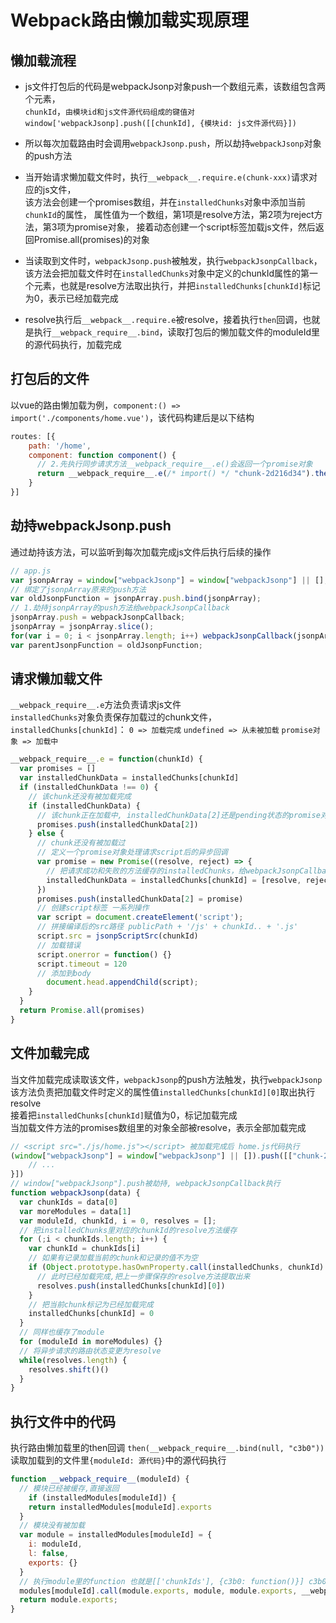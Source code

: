 # Webpack路由懒加载实现原理

## 懒加载流程
- js文件打包后的代码是webpackJsonp对象push一个数组元素，该数组包含两个元素，<br/>
`chunkId`，`由模块id和js文件源代码组成的键值对`<br/>
`window['webpackJsonp].push([[chunkId], {模块id: js文件源代码}])`

- 所以每次加载路由时会调用`webpackJsonp.push`，所以劫持`webpackJsonp`对象的push方法

- 当开始请求懒加载文件时，执行`__webpack__.require.e(chunk-xxx)`请求对应的js文件，<br/>
该方法会创建一个promises数组，并在`installedChunks`对象中添加当前`chunkId`的属性，
属性值为一个数组，第1项是resolve方法，第2项为reject方法，第3项为promise对象，
接着动态创建一个script标签加载js文件，然后返回Promise.all(promises)的对象

- 当读取到文件时，`webpackJsonp.push`被触发，执行`webpackJsonpCallback`，该方法会把加载文件时在`installedChunks`对象中定义的chunkId属性的第一个元素，也就是resolve方法取出执行，并把`installedChunks[chunkId]`标记为0，表示已经加载完成

- resolve执行后`__webpack__.require.e`被resolve，接着执行`then`回调，也就是执行`__webpack_require__.bind`，读取打包后的懒加载文件的moduleId里的源代码执行，加载完成

## 打包后的文件
以vue的路由懒加载为例，`component:() => import('./components/home.vue')`，该代码构建后是以下结构
```javascript
routes: [{
    path: '/home',
    component: function component() {
      // 2.先执行同步请求方法__webpack_require__.e()会返回一个promise对象
      return __webpack_require__.e(/* import() */ "chunk-2d216d34").then(__webpack_require__.bind(null, "c3b0"));
    }
}]
```

## 劫持webpackJsonp.push
通过劫持该方法，可以监听到每次加载完成js文件后执行后续的操作
```javascript
// app.js 
var jsonpArray = window["webpackJsonp"] = window["webpackJsonp"] || [];
// 绑定了jsonpArray原来的push方法
var oldJsonpFunction = jsonpArray.push.bind(jsonpArray);
// 1.劫持jsonpArray的push方法给webpackJsonpCallback
jsonpArray.push = webpackJsonpCallback;
jsonpArray = jsonpArray.slice();
for(var i = 0; i < jsonpArray.length; i++) webpackJsonpCallback(jsonpArray[i]);
var parentJsonpFunction = oldJsonpFunction;
```

## 请求懒加载文件
`__webpack_require__.e`方法负责请求js文件<br/>
`installedChunks`对象负责保存加载过的chunk文件，
`installedChunks[chunkId]`： `0 => 加载完成` `undefined => 从未被加载` `promise对象 => 加载中`
```javascript
__webpack_require__.e = function(chunkId) {
  var promises = []
  var installedChunkData = installedChunks[chunkId]
  if (installedChunkData !== 0) {
    // 该chunk还没有被加载完成
    if (installedChunkData) {
      // 该chunk正在加载中, installedChunkData[2]还是pending状态的promise对象
      promises.push(installedChunkData[2])
    } else {
      // chunk还没有被加载过
      // 定义一个promise对象处理请求script后的异步回调
      var promise = new Promise((resolve, reject) => {
        // 把请求成功和失败的方法缓存的installedChunks，给webpackJsonpCallback使用
        installedChunkData = installedChunks[chunkId] = [resolve, reject]
      })
      promises.push(installedChunkData[2] = promise)
      // 创建script标签 一系列操作
      var script = document.createElement('script');
      // 拼接编译后的src路径 publicPath + '/js' + chunkId.. + '.js'
      script.src = jsonpScriptSrc(chunkId)
      // 加载错误
      script.onerror = function() {}
      script.timeout = 120 
      // 添加到body
     	document.head.appendChild(script); 
    }
  }
  return Promise.all(promises)
}
```

## 文件加载完成
当文件加载完成读取该文件，`webpackJsonp`的push方法触发，执行`webpackJsonp`<br/>
该方法负责把加载文件时定义的属性值`installedChunks[chunkId][0]`取出执行resolve<br/>
接着把`installedChunks[chunkId]`赋值为0，标记加载完成<br/>
当加载文件方法的promises数组里的对象全部被resolve，表示全部加载完成
```javascript
// <script src="./js/home.js"></script> 被加载完成后 home.js代码执行
(window["webpackJsonp"] = window["webpackJsonp"] || []).push([["chunk-2d216d34"],{
	// ...
}])
// window["webpackJsonp"].push被劫持, webpackJsonpCallback执行
function webpackJsonp(data) {
  var chunkIds = data[0]
  var moreModules = data[1]
  var moduleId, chunkId, i = 0, resolves = [];
  // 把installedChunks里对应的chunkId的resolve方法缓存
  for (;i < chunkIds.length; i++) {
    var chunkId = chunkIds[i]
    // 如果有记录加载当前的chunk和记录的值不为空
    if (Object.prototype.hasOwnProperty.call(installedChunks, chunkId) && installedChunks[chunkId]) {
      // 此时已经加载完成,把上一步骤保存的resolve方法提取出来
      resolves.push(installedChunks[chunkId][0])
    }
    // 把当前chunk标记为已经加载完成
    installedChunks[chunkId] = 0
  }
  // 同样也缓存了module
  for (moduleId in moreModules) {}
  // 将异步请求的路由状态变更为resolve
  while(resolves.length) {
    resolves.shift()()
  }
}
```

## 执行文件中的代码
执行路由懒加载里的then回调 `then(__webpack_require__.bind(null, "c3b0"))`<br/>
读取加载到的文件里`{moduleId: 源代码}`中的源代码执行<br/>
```javascript
function __webpack_require__(moduleId) {
  // 模块已经被缓存,直接返回
 	if (installedModules[moduleId]) {
    return installedModules[moduleId].exports
  }
  // 模块没有被加载
  var module = installedModules[moduleId] = {
    i: moduleId,
    l: false,
    exports: {}
  }
  // 执行module里的function 也就是[['chunkIds'], {c3b0: function()}] c3b0的方法
  modules[moduleId].call(module.exports, module, module.exports, __webpack_require__);
  return module.exports;
}
```